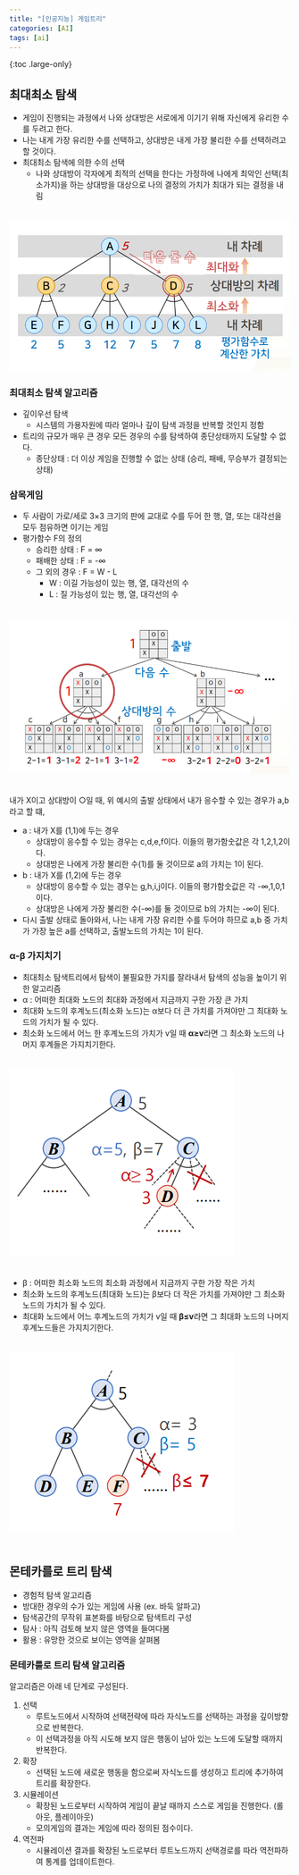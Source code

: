 ```yaml
---
title: "[인공지능] 게임트리"
categories: [AI]
tags: [ai]
---
```


{:toc .large-only}

## 최대최소 탐색

- 게임이 진행되는 과정에서 나와 상대방은 서로에게 이기기 위해 자신에게 유리한 수를 두려고 한다.
- 나는 내게 가장 유리한 수를 선택하고, 상대방은 내게 가장 불리한 수를 선택하려고 할 것이다.
- 최대최소 탐색에 의한 수의 선택
  - 나와 상대방이 각자에게 최적의 선택을 한다는 가정하에 나에게 최악인 선택(최소가치)을 하는 상대방을 대상으로 나의 결정의 가치가 최대가 되는 결정을 내림

<img src="/assets/img/blog/2024-06-07-gametree_01.png" style="margin-top:20px;">

### 최대최소 탐색 알고리즘

- 깊이우선 탐색
  - 시스템의 가용자원에 따라 얼마나 깊이 탐색 과정을 반복할 것인지 정함
- 트리의 규모가 매우 큰 경우 모든 경우의 수를 탐색하여 종단상태까지 도달할 수 없다.
  - 종단상태 : 더 이상 게임을 진행할 수 없는 상태 (승리, 패배, 무승부가 결정되는 상태)

### 삼목게임

- 두 사람이 가로/세로 3×3 크기의 판에 교대로 수를 두어 한 행, 열, 또는 대각선을 모두 점유하면 이기는 게임
- 평가함수 F의 정의
  - 승리한 상태 : F = ∞
  - 패배한 상태 : F = -∞
  - 그 외의 경우 : F = W - L
    - W : 이길 가능성이 있는 행, 열, 대각선의 수
    - L : 질 가능성이 있는 행, 열, 대각선의 수

<img src="/assets/img/blog/2024-06-07-gametree_02.png" style="margin:20px 0;">

내가 X이고 상대방이 ○일 때, 위 예시의 출발 상태에서 내가 응수할 수 있는 경우가 a,b라고 할 떄,

- a : 내가 X를 (1,1)에 두는 경우
  - 상대방이 응수할 수 있는 경우는 c,d,e,f이다. 이들의 평가함숫값은 각 1,2,1,2이다.
  - 상대방은 나에게 가장 불리한 수(1)를 둘 것이므로 a의 가치는 1이 된다.
- b : 내가 X를 (1,2)에 두는 경우
  - 상대방이 응수할 수 있는 경우는 g,h,i,j이다. 이들의 평가함숫값은 각 -∞,1,0,1이다.
  - 상대방은 나에게 가장 불리한 수(-∞)를 둘 것이므로 b의 가치는 -∞이 된다.
- 다시 출발 상태로 돌아와서, 나는 내게 가장 유리한 수를 두어야 하므로 a,b 중 가치가 가장 높은 a를 선택하고, 출발노드의 가치는 1이 된다.

### α-β 가지치기

- 최대최소 탐색트리에서 탐색이 불필요한 가지를 잘라내서 탐색의 성능을 높이기 위한 알고리즘
- α : 어떠한 최대화 노드의 최대화 과정에서 지금까지 구한 가장 큰 가치
- 최대화 노드의 후계노드(최소화 노드)는 α보다 더 큰 가치를 가져야만 그 최대화 노드의 가치가 될 수 있다.
- 최소화 노드에서 어느 한 후계노드의 가치가 v일 때 **α≥v**라면 그 최소화 노드의 나머지 후계들은 가지치기한다.

<img src="/assets/img/blog/2024-06-07-gametree_03.png" style="margin:20px 0;">

- β : 어떠한 최소화 노드의 최소화 과정에서 지금까지 구한 가장 작은 가치
- 최소화 노드의 후계노드(최대화 노드)는 β보다 더 작은 가치를 가져야만 그 최소화 노드의 가치가 될 수 있다.
- 최대화 노드에서 어느 후계노드의 가치가 v일 때 **β≤v**라면 그 최대화 노드의 나머지 후계노드들은 가지치기한다.

<img src="/assets/img/blog/2024-06-07-gametree_04.png" style="margin:20px 0;">

## 몬테카를로 트리 탐색

- 경험적 탐색 알고리즘
- 방대한 경우의 수가 있는 게임에 사용 (ex. 바둑 알파고)
- 탐색공간의 무작위 표본화를 바탕으로 탐색트리 구성
- 탐사 : 아직 검토해 보지 않은 영역을 들여다봄
- 활용 : 유망한 것으로 보이는 영역을 살펴봄

### 몬테카를로 트리 탐색 알고리즘

알고리즘은 아래 네 단계로 구성된다.

1. 선택
   - 루트노드에서 시작하여 선택전략에 따라 자식노드를 선택하는 과정을 깊이방향으로 반복한다.
   - 이 선택과정을 아직 시도해 보지 않은 행동이 남아 있는 노드에 도달할 때까지 반복한다.
1. 확장
   - 선택된 노드에 새로운 행동을 함으로써 자식노드를 생성하고 트리에 추가하여 트리를 확장한다.
1. 시뮬레이션
   - 확장된 노드로부터 시작하여 게임이 끝날 때까지 스스로 게임을 진행한다. (롤아웃, 플레이아웃)
   - 모의게임의 결과는 게임에 따라 정의된 점수이다.
1. 역전파
   - 시뮬레이션 결과를 확장된 노드로부터 루트노드까지 선택경로를 따라 역전파하여 통계를 업데이트한다.

